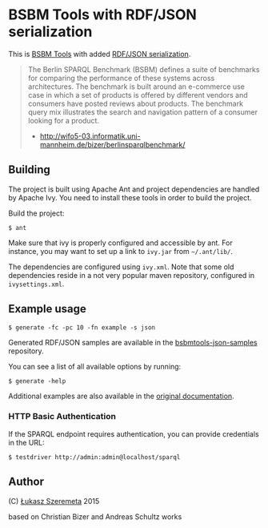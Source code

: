 # BSBM Tools with RDF/JSON serialization

This is [BSBM Tools](http://sourceforge.net/projects/bsbmtools/) with added [RDF/JSON serialization](http://www.w3.org/2009/12/rdf-ws/papers/ws02).

> The Berlin SPARQL Benchmark (BSBM) defines a suite of benchmarks for comparing the performance of these systems across architectures. The benchmark is built around an e-commerce use case in which a set of products is offered by different vendors and consumers have posted reviews about products. The benchmark query mix illustrates the search and navigation pattern of a consumer looking for a product.
> - http://wifo5-03.informatik.uni-mannheim.de/bizer/berlinsparqlbenchmark/

## Building

The project is built using Apache Ant and project dependencies are handled by Apache Ivy. You need to install these tools in order to build the project.

Build the project:

    $ ant

Make sure that ivy is properly configured and accessible by ant. For instance, you may want to set up a link to `ivy.jar` from `~/.ant/lib/`.

The dependencies are configured using `ivy.xml`. Note that some old dependencies reside in a not very popular maven repository, configured in `ivysettings.xml`.


## Example usage

    $ generate -fc -pc 10 -fn example -s json

Generated RDF/JSON samples are available in the [bsbmtools-json-samples](https://github.com/lszeremeta/bsbmtools-json-samples) repository.

You can see a list of all available options by running:

    $ generate -help


Additional examples are also available in the [original documentation](http://wifo5-03.informatik.uni-mannheim.de/bizer/berlinsparqlbenchmark/spec/BenchmarkRules/index.html#datagenerator).


### HTTP Basic Authentication

If the SPARQL endpoint requires authentication, you can provide credentials in the URL:

    $ testdriver http://admin:admin@localhost/sparql


## Author

(C) [Łukasz Szeremeta](https://github.com/lszeremeta) 2015

based on Christian Bizer and Andreas Schultz works
